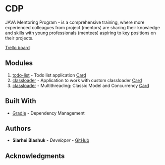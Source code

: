 # CDP

JAVA Mentoring Program - is a comprehensive training, 
where more experienced colleagues from project (mentors) are sharing their knowledge and skills 
with young professionals (mentees) aspiring to key positions on their projects.

[Trello board](https://trello.com/b/EaCt8GtZ/cdp)

## Modules
1. [todo-list](todo-list/README.md) - Todo list application
[Card](https://trello.com/c/wwwtU7K3)
2. [classloader](classloader/README.md) - Application to work with custom classloader
[Card](https://trello.com/c/zLfaDARi)
3. [classloader](multithreading/README.md) - Multithreading: Classic Model and Concurrency
[Card](https://trello.com/c/yYh39I8a)

## Built With
* [Gradle](https://gradle.org/) - Dependency Management

## Authors

* **Siarhei Blashuk** - *Developer* - [GitHub](https://github.com/BSGfB)

## Acknowledgments
